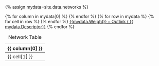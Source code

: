 {% assign mydata=site.data.networks %}

<table>
    <caption>Network Table</caption>
    <thead>
    {% for column in mydata[0] %}
        <th>{{ column[0] }}</th>
    {% endfor %}
    </thead>
    <tbody>
    {% for row in mydata %}
        <tr>
        {% for cell in row %}
            <td>{{ cell[1] }}</td>
        {% endfor %}
        </tr>
        <tr>
            <a href="{{ mydata.Insides}}">{{mydata.Weight}} :: Outlink / {{ mydata.Descriptor}}</a>
        </tr>
    {% endfor %}
    </tbody>
</table>
